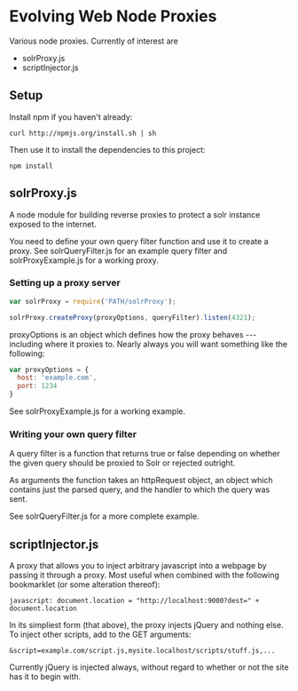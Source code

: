 # Evolving Web Node Proxies

Various node proxies. Currently of interest are 

 * solrProxy.js
 * scriptInjector.js

## Setup

Install npm if you haven't already:

```
curl http://npmjs.org/install.sh | sh
```

Then use it to install the dependencies to this project:

```
npm install
```

## solrProxy.js

A node module for building reverse proxies to protect a solr instance exposed
to the internet.

You need to define your own query filter function and use it to create a proxy.
See solrQueryFilter.js for an example query filter and solrProxyExample.js for
a working proxy.

### Setting up a proxy server

``` js
var solrProxy = require('PATH/solrProxy');

solrProxy.createProxy(proxyOptions, queryFilter).listen(4321);
```

proxyOptions is an object which defines how the proxy behaves --- including
where it proxies to. Nearly always you will want something like the following:

``` js
var proxyOptions = {
  host: 'example.com',
  port: 1234
}
```

See solrProxyExample.js for a working example.

### Writing your own query filter

A query filter is a function that returns true or false depending on whether
the given query should be proxied to Solr or rejected outright. 

As arguments the function takes an httpRequest object, an object which contains
just the parsed query, and the handler to which the query was sent.

See solrQueryFilter.js for a more complete example.

## scriptInjector.js

A proxy that allows you to inject arbitrary javascript into a webpage by
passing it through a proxy. Most useful when combined with the following
bookmarklet (or some alteration thereof):

```
javascript: document.location = "http://localhost:9000?dest=" + document.location
```

In its simpliest form (that above), the proxy injects jQuery and nothing
else. To inject other scripts, add to the GET arguments:

```
&script=example.com/script.js,mysite.localhost/scripts/stuff.js,...
```

Currently jQuery is injected always, without regard to whether or not the
site has it to begin with. 
